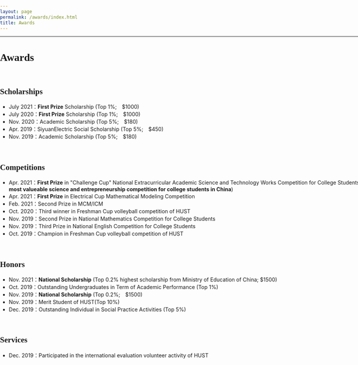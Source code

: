 ```yaml
---
layout: page
permalink: /awards/index.html
title: Awards
---
```


--------------------------------------------------------------------

<style>
html,body {
     width: 100%;
     height: 100%;
     margin: 0;
     padding: 0;
}

body {
    min-width: 1024px;
    min-height: 600px;
    user-select: none; /* Don't select the text while dragging the page with the mouse */
}

#main {
    width: 100%;
    height: 100%;
}
</style>

# <font face="Verdana"> Awards </font><br/>&nbsp;

## <font face="Verdana">Scholarships</font><br/>


- July 2021：**First Prize** Scholarship (Top 1%;&emsp;$1000)
- July 2020：**First Prize** Scholarship (Top 1%;&emsp;$1000)
- Nov. 2020：Academic Scholarship (Top 5%;&emsp;$180)
- Apr. 2019：SiyuanElectric Social Scholarship (Top 5%;&emsp;$450)
- Nov. 2019：Academic Scholarship (Top 5%;&emsp;$180)

<br/>

## <font face="Verdana">Competitions</font><br/>

- Apr. 2021：**First Prize** in "Challenge Cup" National Extracurricular Academic Science and Technology Works Competition for College Students (**the most valueable science and entrepreneurship competition for college students in China**)
- Apr. 2021：**First Prize** in Electrical Cup Mathematical Modeling Competition
- Feb. 2021：Second Prize in MCM/ICM
- Oct. 2020：Third winner in Freshman Cup volleyball competition of HUST
- Nov. 2019：Second Prize in National Mathematics Competition for College Students
- Nov. 2019：Third Prize in National English Competition for College Students
- Oct. 2019：Champion in Freshman Cup volleyball competition of HUST


<br/>

## <font face="Verdana">Honors</font><br/>

- Nov. 2021：**National Scholarship** (Top 0.2% highest scholarship from Ministry of Education of China; $1500)
- Oct. 2019：Outstanding Undergraduates in Term of Academic Performance (Top 1%)
- Nov. 2019：**National Scholarship** (Top 0.2%;&emsp;$1500)
- Nov. 2019：Merit Student of HUST(Top 10%)
- Dec. 2019：Outstanding Individual in Social Practice Activities (Top 5%)

<br/>

## <font face="Verdana">Services</font><br/>

- Dec. 2019：Participated in the international evaluation volunteer activity of HUST

<br/>